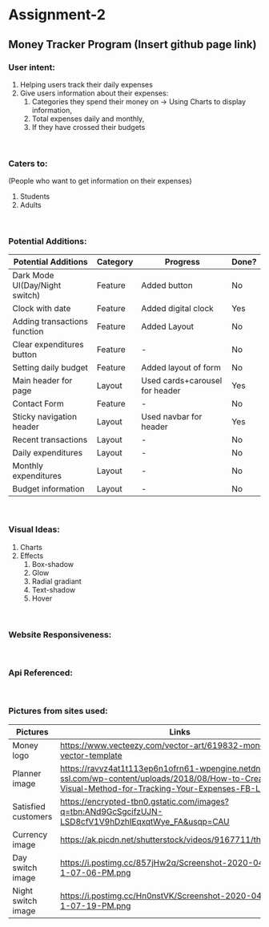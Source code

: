 # Assignment-2
## Money Tracker Program (Insert github page link)

### User intent:
1. Helping users track their daily expenses
2. Give users information about their expenses:
   1. Categories they spend their money on -> Using Charts to display information,
   2. Total expenses daily and monthly,
   3. If they have crossed their budgets

&nbsp;
### Caters to:
(People who want to get information on their expenses)
1. Students
2. Adults

&nbsp;
### Potential Additions:
Potential Additions | Category | Progress | Done?
------------ | ------------- | ------------ | ------------- | 
Dark Mode UI(Day/Night switch) | Feature | Added button | No
Clock with date | Feature | Added digital clock | Yes
Adding transactions function | Feature | Added Layout | No
Clear expenditures button | Feature | - | No
Setting daily budget | Feature | Added layout of form | No
Main header for page | Layout | Used cards+carousel for header | Yes
Contact Form | Feature | - | No
Sticky navigation header | Layout | Used navbar for header | Yes
Recent transactions | Layout | - | No
Daily expenditures | Layout | - | No
Monthly expenditures | Layout | - | No
Budget information | Layout | - | No

&nbsp;
### Visual Ideas:
1. Charts
2. Effects
   1. Box-shadow
   2. Glow
   3. Radial gradiant
   4. Text-shadow
   5. Hover

&nbsp;
### Website Responsiveness:

&nbsp;
### Api Referenced:

&nbsp;
### Pictures from sites used:
Pictures | Links
------------ | ------------- |
Money logo | https://www.vecteezy.com/vector-art/619832-money-logo-vector-template |
Planner image | https://ravvz4at1t113ep6n1ofrn61-wpengine.netdna-ssl.com/wp-content/uploads/2018/08/How-to-Create-a-Visual-Method-for-Tracking-Your-Expenses-FB-Link.png |
Satisfied customers | https://encrypted-tbn0.gstatic.com/images?q=tbn:ANd9GcSgcifzUJN-LSD8cfV1V9hDzhIEqxqtWye_FA&usqp=CAU |
Currency image | https://ak.picdn.net/shutterstock/videos/9167711/thumb/1.jpg |
Day switch image | https://i.postimg.cc/857jHw2q/Screenshot-2020-04-16-at-1-07-06-PM.png |
Night switch image | https://i.postimg.cc/Hn0nstVK/Screenshot-2020-04-16-at-1-07-19-PM.png |

   
